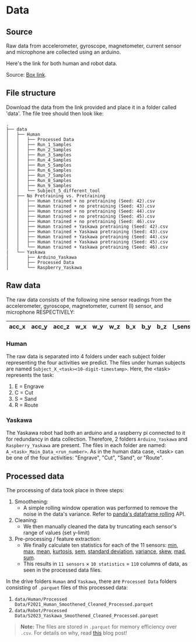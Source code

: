 # Data

## Source 

Raw data from accelerometer, gyroscope, magnetometer, current sensor and microphone are collected using an arduino. 

Here's the link for both human and robot data. 

Source: [Box link](https://utexas.box.com/s/ail8mdlvn97gygzu6eefn3nr0un53v46).

## File structure

Download the data from the link provided and place it in a folder called 'data'. The file tree should then look like:

```
.
├── data
│   ├── Human
│   │   ├── Processed Data
│   │   ├── Run_1_Samples
│   │   ├── Run_2_Samples
│   │   ├── Run_3_Samples
│   │   ├── Run_4_Samples
│   │   ├── Run_5_Samples
│   │   ├── Run_6_Samples
│   │   ├── Run_7_Samples
│   │   ├── Run_8_Samples
│   │   ├── Run_9_Samples
│   │   └── Subject_5_different_tool
│   ├── No Pretraining vs. Pretraining
│   │   ├── Human trained + no pretraining (Seed: 42).csv
│   │   ├── Human trained + no pretraining (Seed: 43).csv
│   │   ├── Human trained + no pretraining (Seed: 44).csv
│   │   ├── Human trained + no pretraining (Seed: 45).csv
│   │   ├── Human trained + no pretraining (Seed: 46).csv
│   │   ├── Human trained + Yaskawa pretraining (Seed: 42).csv
│   │   ├── Human trained + Yaskawa pretraining (Seed: 43).csv
│   │   ├── Human trained + Yaskawa pretraining (Seed: 44).csv
│   │   ├── Human trained + Yaskawa pretraining (Seed: 45).csv
│   │   └── Human trained + Yaskawa pretraining (Seed: 46).csv
|   └── Yaskawa
│       ├── Arduino_Yaskawa
│       ├── Processed Data
│       └── Raspberry_Yaskawa
```

## Raw data

The raw data consists of the following nine sensor readings from the accelerometer, gyroscope, magnetometer, current (I) sensor, and microphone RESPECTIVELY:

| acc_x | acc_y | acc_z | w_x | w_y | w_z | b_x | b_y | b_z | I_sens | S_rms |
|:-----:|:-----:|-------|-----|-----|-----|-----|-----|-----|--------|-------|

### Human

The raw data is separated into 4 folders under each subject folder representing the four activities we predict. The files under human subjects are named `Subject_X_<task><10-digit-timestamp>`. Here, the \<task> represents the task: 

1. E = Engrave
2. C = Cut
3. S = Sand
4. R = Route

### Yaskawa 

The Yaskawa robot had both an arduino and a raspberry pi connected to it for redundancy in data collection. Therefore, 2 folders `Arduino_Yaskawa` and `Raspberry_Yaskawa` are present. The files in each folder are named: `A_<task>_Main_Data_<run_number>`. As in the human data case, \<task> can be one of the four activities: "Engrave", "Cut", "Sand", or "Route".

## Processed data

The processing of data took place in three steps:
1. Smoothening: 
   - A simple rolling window operation was performed to remove the noise in the data's variance. Refer to [panda's dataframe rolling](https://pandas.pydata.org/docs/reference/api/pandas.DataFrame.rolling.html) API. 
2. Cleaning:
   - We then manually cleaned the data by truncating each sensor's range of values (set y-limit)
3. Pre-processing / feature extraction:
   - We finally calculate ten statistics for each of the 11 sensors: [min](https://pandas.pydata.org/docs/reference/api/pandas.DataFrame.min.html), [max](https://pandas.pydata.org/docs/reference/api/pandas.Series.max.html), [mean](https://pandas.pydata.org/docs/reference/api/pandas.DataFrame.mean.html), [kurtosis](https://pandas.pydata.org/docs/reference/api/pandas.DataFrame.kurtosis.html), [sem](https://pandas.pydata.org/docs/reference/api/pandas.DataFrame.sem.html), [standard deviation](https://pandas.pydata.org/docs/reference/api/pandas.DataFrame.std.html), [variance](https://pandas.pydata.org/docs/reference/api/pandas.DataFrame.var.html), [skew](https://pandas.pydata.org/docs/reference/api/pandas.DataFrame.skew.html), [mad](https://www.wikiwand.com/en/Average_absolute_deviation), [sum](https://pandas.pydata.org/docs/reference/api/pandas.Series.sum.html). 
   - This results in `11 sensors` $\times$ `10 statistics` = `110` columns of data, as seen in the processed data files. 


In the drive folders `Human` and `Yaskawa`, there are `Processed Data` folders consisting of `.parquet` files of this processed data:

 1. `data/Human/Processed Data/F2021_Human_Smoothened_Cleaned_Processed.parquet`
 2. `data/Robot/Processed Data/S2023_Yaskawa_Smoothened_Cleaned_Processed.parquet`


> **Note:** The files are stored in `.parquet` for memory efficiency over `.csv`. For details on why, read [this](https://www.databricks.com/glossary/what-is-parquet) blog post!
